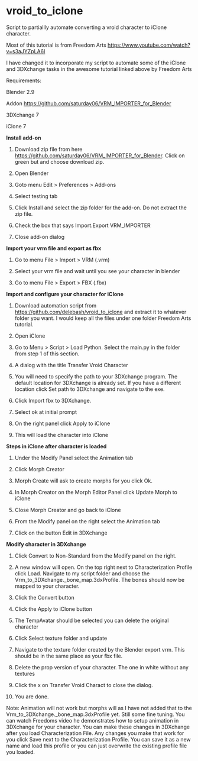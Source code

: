 # vroid_to_iclone

Script to partiallly automate converting a vroid character to iClone character.


Most of this tutorial is from Freedom Arts https://www.youtube.com/watch?v=s3aJYZpLA6I

I have changed it to incorporate my script to automate some of the iClone and 3DXchange tasks in the awesome tutorial linked above by Freedom Arts

Requirements:

Blender 2.9

Addon https://github.com/saturday06/VRM_IMPORTER_for_Blender

3DXchange 7

iClone 7

**Install add-on**

1) Download zip file from here https://github.com/saturday06/VRM_IMPORTER_for_Blender. Click on green but and choose download zip.

2) Open Blender

3) Goto menu Edit > Preferences > Add-ons

4) Select testing tab

5) Click Install and select the zip folder for the add-on.  Do not extract the zip file.

6) Check the box that says Import.Export VRM_IMPORTER

7) Close add-on dialog

**Import your vrm file and export as fbx**

1) Go to menu File > Import > VRM (.vrm)

2) Select your vrm file and wait until you see your character in blender

3) Go to menu File > Export > FBX (.fbx)

**Import and configure your character for iClone**

1) Download automation script from https://github.com/delebash/vroid_to_iclone and extract it to whatever folder you want.  I would keep all the files under one folder Freedom Arts tutorial. 

2) Open iClone

3) Go to Menu > Script > Load Python. Select the main.py in the folder from step 1 of this section.

4) A dialog with the title Transfer Vroid Character

5) You will need to specify the path to your 3DXchange program.  The default location for 3DXchange is already set.  If you have a different location click Set path to 3DXchange and navigate to the exe.

6) Click Import fbx to 3DXchange.

7) Select ok at initial prompt

8) On the right panel click Apply to iClone

9) This will load the character into iClone

**Steps in iClone after character is loaded**

1) Under the Modify Panel select the Animation tab

2) Click Morph Creator

3) Morph Create will ask to create morphs for you click Ok.

4) In Morph Creator on the Morph Editor Panel click Update Morph to iClone

5) Close Morph Creator and go back to iClone 

6) From the Modify panel on the right select the Animation tab

7) Click on the button Edit in 3DXchange

**Modify character in 3DXchange**

1) Click Convert to Non-Standard from the Modify panel on the right.

2) A new window will open.  On the top right next to Characterization Profile click Load.  Navigate to my script folder and choose the Vrm_to_3DXchange._bone_map.3dxProfile.  The bones should now be mapped to your character.

3) Click the Convert button

4) Click the Apply to iClone button

5) The TempAvatar should be selected you can delete the original character

6) Click Select texture folder and update

7) Navigate to the texture folder created by the Blender export vrm.  This should be in the same place as your fbx file.

8) Delete the prop version of your character.  The one in white without any textures

9) Click the x on Transfer Vroid Charact to close the dialog.

10) You are done.

Note:  Animation will not work but morphs will as I have not added that to the Vrm_to_3DXchange._bone_map.3dxProfile yet.  Still some fine tuning.  You can watch Freedoms video he demonstrates how to setup animation in 3DXchange for your character.  You can make these changes in 3DXchange after you load Characterization File.  Any changes you make that work for you click Save next to the Characterization Profile.  You can save it as a new name and load this profile or you can just overwrite the existing profile file you loaded.


